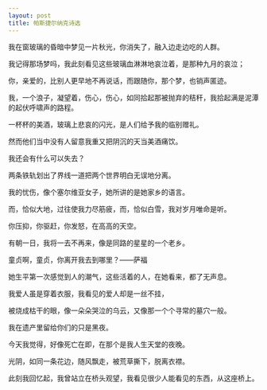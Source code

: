 ```yaml
---
layout: post
title: 帕斯捷尔纳克诗选
---
```

<!-- more -->
我在窗玻璃的昏暗中梦见一片秋光，你消失了，融入边走边吃的人群。               

我记得那场梦吗，我此刻看见这些玻璃血淋淋地哀泣着，是那种九月的哀泣；               

你，亲爱的，比别人更早地不再说话，而跟随你，那个梦，也销声匿迹。               

我，一个浪子，凝望着，伤心，伤心，如同拾起那被抛弃的秸秆，我拾起满是泥潭的起伏呼啸声的路程。               

一杯杯的美酒，玻璃上悲哀的闪光，是人们给予我的临别赠礼。               

然而他们当中没有人留意我重又把阴沉的天当美酒痛饮。               

我还会有什么可以失去？               

两条铁轨划出了界线一道把两个世界明白无误地分离。               

我的忧伤，像个塞尔维亚女子，她所讲的是她家乡的语言。               

而，恰似大地，过往使我力尽筋疲，而，恰似白雪，我对岁月唯命是听。               

你压抑，你驱赶，你发怒，在高高的天空。               

有朝一日，我将一去不再来，像是同路的星星的一个老乡。               

童贞啊，童贞，你离开我去到哪里？——萨福               

她生平第一次感觉到人的潮气，这些活着的人，在她看来，都了无声息。               

我爱人虽是穿着衣服，我看见的爱人却是一丝不挂，               

被烧成枯干的眼，像一朵朵哭泣的乌云，又像那一个个寻常的墓穴一般。               

我在遗产里留给你们的只是黑夜。               

今天我觉得，好像死亡在即，在那个是我人生天堂的夜晚。               

光阴，如同一条花边，随风飘走，被荒草撕下，脱离衣襟。               

此刻我回忆起，我曾站立在桥头观望，我看见很少人能看见的东西，从这座桥上。               

